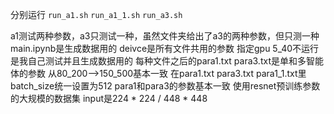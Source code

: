 分别运行 
`run_a1.sh`
`run_a1_1.sh`
`run_a3.sh`

a1测试两种参数，a3只测试一种，虽然文件夹给出了a3的两种参数，但只测一种
main.ipynb是生成数据用的
deivce是所有文件共用的参数 指定gpu
5_40不运行 是我自己测试并且生成数据用的 
每种文件之后的para1.txt para3.txt是单和多智能体的参数 从80_200-->150_500基本一致
在para1.txt para3.txt para1_1.txt里 batch_size统一设置为512
para1和para3的参数基本一致
使用resnet预训练参数的大规模的数据集 input是224 * 224 / 448 * 448
